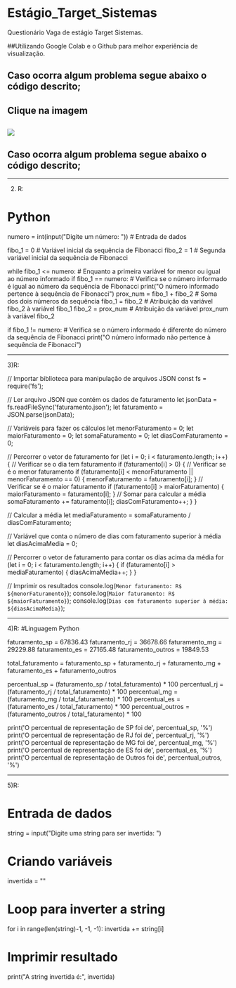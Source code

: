 # Estágio_Target_Sistemas

Questionário Vaga de estágio Target Sistemas.

##Utilizando Google Colab e o Github para melhor experiência de visualização.
## Caso ocorra algum problema segue abaixo o código descrito;

<h2>Clique na imagem<h2>
<a href="https://colab.research.google.com/drive/1JSKdP2Xo9tnrazEfjoCfjhbWgg6i_ZLL" target="_blank"><img src="https://user-images.githubusercontent.com/104304589/223461550-d7d75a8a-ace3-4637-a19f-c7f351e2edca.png" /></a>

## Caso ocorra algum problema segue abaixo o código descrito;

-----------------------------
2) R:

# Python

numero = int(input("Digite um número: ")) # Entrada de dados

fibo_1 = 0 # Variável inicial da sequência de Fibonacci
fibo_2 = 1 # Segunda variável inicial da sequência de Fibonacci

while fibo_1 <= numero: # Enquanto a primeira variável for menor ou igual ao número informado
    if fibo_1 == numero: # Verifica se o número informado é igual ao número da sequência de Fibonacci
        print("O número informado pertence à sequência de Fibonacci")
    prox_num = fibo_1 + fibo_2 # Soma dos dois números da sequência
    fibo_1 = fibo_2 # Atribuição da variável fibo_2 à variável fibo_1
    fibo_2 = prox_num # Atribuição da variável prox_num à variável fibo_2

if fibo_1 != numero: # Verifica se o número informado é diferente do número da sequência de Fibonacci
    print("O número informado não pertence à sequência de Fibonacci")

--------------------------

3)R:

// Importar biblioteca para manipulação de arquivos JSON
const fs = require('fs');

// Ler arquivo JSON que contém os dados de faturamento
let jsonData = fs.readFileSync('faturamento.json');
let faturamento = JSON.parse(jsonData);

// Variáveis para fazer os cálculos
let menorFaturamento = 0;
let maiorFaturamento = 0;
let somaFaturamento = 0;
let diasComFaturamento = 0;

// Percorrer o vetor de faturamento
for (let i = 0; i < faturamento.length; i++) {
  // Verificar se o dia tem faturamento
  if (faturamento[i] > 0) {
    // Verificar se é o menor faturamento
    if (faturamento[i] < menorFaturamento || menorFaturamento == 0) {
      menorFaturamento = faturamento[i];
    }
    // Verificar se é o maior faturamento
    if (faturamento[i] > maiorFaturamento) {
      maiorFaturamento = faturamento[i];
    }
    // Somar para calcular a média
    somaFaturamento += faturamento[i];
    diasComFaturamento++;
  }
}

// Calcular a média
let mediaFaturamento = somaFaturamento / diasComFaturamento;

// Variável que conta o número de dias com faturamento superior à média
let diasAcimaMedia = 0;

// Percorrer o vetor de faturamento para contar os dias acima da média
for (let i = 0; i < faturamento.length; i++) {
  if (faturamento[i] > mediaFaturamento) {
    diasAcimaMedia++;
  }
}

// Imprimir os resultados
console.log(`Menor faturamento: R$ ${menorFaturamento}`);
console.log(`Maior faturamento: R$ ${maiorFaturamento}`);
console.log(`Dias com faturamento superior à média: ${diasAcimaMedia}`);

----------------------

4)R:
#Linguagem Python

faturamento_sp = 67836.43
faturamento_rj = 36678.66
faturamento_mg = 29229.88
faturamento_es = 27165.48
faturamento_outros = 19849.53

total_faturamento = faturamento_sp + faturamento_rj + faturamento_mg + faturamento_es + faturamento_outros

percentual_sp = (faturamento_sp / total_faturamento) * 100
percentual_rj = (faturamento_rj / total_faturamento) * 100
percentual_mg = (faturamento_mg / total_faturamento) * 100
percentual_es = (faturamento_es / total_faturamento) * 100
percentual_outros = (faturamento_outros / total_faturamento) * 100

print('O percentual de representação de SP foi de', percentual_sp, '%')
print('O percentual de representação de RJ foi de', percentual_rj, '%')
print('O percentual de representação de MG foi de', percentual_mg, '%')
print('O percentual de representação de ES foi de', percentual_es, '%')
print('O percentual de representação de Outros foi de', percentual_outros, '%')

-------------------------

5)R:
# Entrada de dados
string = input("Digite uma string para ser invertida: ")

# Criando variáveis
invertida = ""

# Loop para inverter a string
for i in range(len(string)-1, -1, -1):
   invertida += string[i]

# Imprimir resultado
print("A string invertida é:", invertida)
